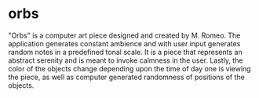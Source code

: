 orbs
====

"Orbs" is a computer art piece designed and created by M. Romeo. The application generates  constant ambience and with user input generates random notes in a predefined tonal scale. It is a piece that represents an abstract serenity and is meant to invoke calmness in the user. Lastly, the color of the objects change depending upon the time of day one is viewing the piece,  as well as computer generated randomness of positions of the objects.
